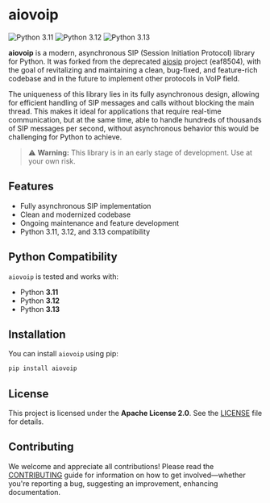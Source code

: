 # aiovoip

![Python 3.11](https://img.shields.io/badge/python-3.11-blue?logo=python)
![Python 3.12](https://img.shields.io/badge/python-3.12-blue?logo=python)
![Python 3.13](https://img.shields.io/badge/python-3.13-blue?logo=python)

**aiovoip** is a modern, asynchronous SIP (Session Initiation Protocol) library for Python. It was forked from the deprecated [aiosip](https://github.com/Eyepea/aiosip) project (eaf8504), with the goal of revitalizing and maintaining a clean, bug-fixed, and feature-rich codebase and in the future to implement other protocols in VoIP field.

The uniqueness of this library lies in its fully asynchronous design, allowing for efficient handling of SIP messages and calls without blocking the main thread. This makes it ideal for applications that require real-time communication, but at the same time, able to handle hundreds of thousands of SIP messages per second, without asynchronous behavior this would be challenging for Python to achieve.


> ⚠️ **Warning:** This library is in an early stage of development. Use at your own risk.

## Features

- Fully asynchronous SIP implementation
- Clean and modernized codebase
- Ongoing maintenance and feature development
- Python 3.11, 3.12, and 3.13 compatibility

## Python Compatibility

`aiovoip` is tested and works with:
- Python **3.11**
- Python **3.12**
- Python **3.13**

## Installation

You can install `aiovoip` using pip:

```bash
pip install aiovoip
```

## License

This project is licensed under the **Apache License 2.0**. See the [LICENSE](LICENSE) file for details.

## Contributing

We welcome and appreciate all contributions! Please read the [CONTRIBUTING](CONTRIBUTING.md) guide for information on how to get involved—whether you're reporting a bug, suggesting an improvement, enhancing documentation.
